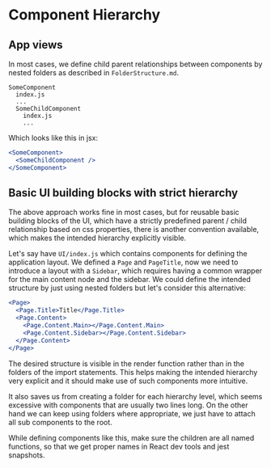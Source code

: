 # Component Hierarchy

## App views

In most cases, we define child parent relationships between components by nested folders as described in `FolderStructure.md`.
```
SomeComponent
  index.js
  ...
  SomeChildComponent
    index.js
    ...
```

Which looks like this in jsx:

```jsx
<SomeComponent>
  <SomeChildComponent />
</SomeComponent>
```


## Basic UI building blocks with strict hierarchy

The above approach works fine in most cases, but for reusable basic building blocks of the UI, which have a strictly predefined parent / child relationship based on css properties, there is another convention available, which makes the intended hierarchy explicitly visible.

Let's say have `UI/index.js` which contains components for defining the application layout. We defined a `Page` and `PageTitle`, now we need to introduce a layout with a `Sidebar`, which requires having a common wrapper for the main content node and the sidebar. We could define the intended structure by just using nested folders but let's consider this alternative:

```jsx
<Page>
  <Page.Title>Title</Page.Title>
  <Page.Content>
    <Page.Content.Main></Page.Content.Main>
    <Page.Content.Sidebar></Page.Content.Sidebar>
  </Page.Content>
</Page>
```
The desired structure is visible in the render function rather than in the folders of the import statements. This helps making the intended hierarchy very explicit and it should make use of such components more intuitive.

It also saves us from creating a folder for each hierarchy level, which seems excessive with components that are usually two lines long. On the other hand we can keep using folders where appropriate, we just have to attach all sub components to the root.

While defining components like this, make sure the children are all named functions, so that we get proper names in React dev tools and jest snapshots.
